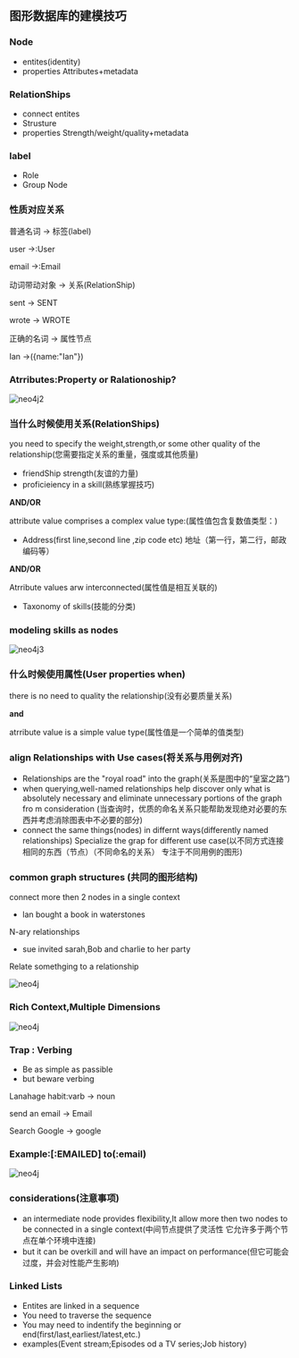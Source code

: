 ## 图形数据库的建模技巧

### Node
 - entites(identity)
 - properties
   Attributes+metadata
   
### RelationShips
- connect entites
- Strusture
- properties
 Strength/weight/quality+metadata
 
### label 
- Role
- Group Node

### 性质对应关系
普通名词 -> 标签(label)

user ->:User

email ->:Email

动词带动对象 -> 关系(RelationShip)

sent -> SENT

wrote -> WROTE

正确的名词 -> 属性节点

Ian ->({name:"Ian"})

### Atrributes:Property or Ralationoship?
![neo4j2](https://github.com/yueyuanyang/knowledge/blob/master/neo4j/img/neo4j-2.png)

### 当什么时候使用关系(RelationShips)

you need to specify the weight,strength,or some other quality of the relationship(您需要指定关系的重量，强度或其他质量)
- friendShip strength(友谊的力量)
- proficieiency in a skill(熟练掌握技巧)

**AND/OR**

attribute value comprises a complex value type:(属性值包含复数值类型：)
- Address(first line,second line ,zip code etc) 地址（第一行，第二行，邮政编码等）

**AND/OR**

Atrribute values arw interconnected(属性值是相互关联的)
- Taxonomy of skills(技能的分类)

### modeling skills as nodes

![neo4j3](https://github.com/yueyuanyang/knowledge/blob/master/neo4j/img/neo4j-3.png)

### 什么时候使用属性(User properties when)

there is no  need to quality the relationship(没有必要质量关系)

**and**

atrribute value is a simple value type(属性值是一个简单的值类型)

### align Relationships with Use cases(将关系与用例对齐)

- Relationships are the "royal road" into the graph(关系是图中的“皇室之路”)
- when querying,well-named relationships help discover only what is absolutely necessary
and eliminate unnecessary portions of the graph fro m consideration (当查询时，优质的命名关系只能帮助发现绝对必要的东西并考虑消除图表中不必要的部分)
- connect the same things(nodes) in differnt ways(differently named relationships)
Specialize the grap for different use case(以不同方式连接相同的东西（节点）（不同命名的关系）
专注于不同用例的图形)


### common graph structures (共同的图形结构)

connect more then 2 nodes in a single context

- lan bought a book in waterstones

N-ary relationships 
- sue invited sarah,Bob and charlie to her party

Relate somethging to a relationship

![neo4j](https://github.com/yueyuanyang/knowledge/blob/master/neo4j/img/neo4j-4.png)

### Rich Context,Multiple Dimensions

![neo4j](https://github.com/yueyuanyang/knowledge/blob/master/neo4j/img/neo4j-5.png)

### Trap : Verbing
- Be as simple as passible
- but beware verbing

Lanahage habit:varb -> noun

send an email -> Email

Search Google -> google

### Example:[:EMAILED] to(:email)

![neo4j](https://github.com/yueyuanyang/knowledge/blob/master/neo4j/img/neo4j-6.png)

### considerations(注意事项)
- an intermediate node provides flexibility,It allow more then two nodes to be  connected in a single context(中间节点提供了灵活性
它允许多于两个节点在单个环境中连接)
- but it can be overkill and will have an impact on performance(但它可能会过度，并会对性能产生影响)


### Linked Lists
- Entites are linked in a sequence
- You need to traverse the sequence
- You may need to indentify the beginning or end(first/last,earliest/latest,etc.)
- examples(Event stream;Episodes od a TV series;Job history)








